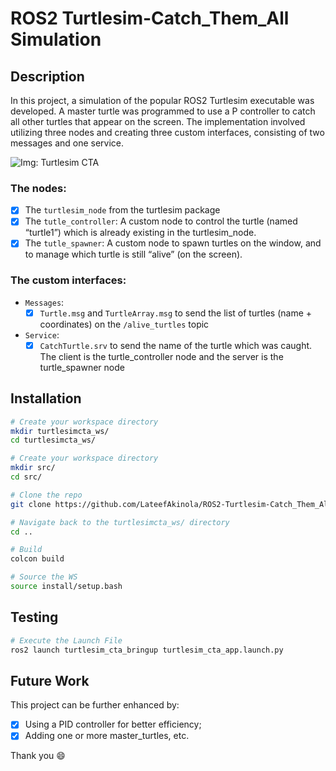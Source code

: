 # ROS2 Turtlesim-Catch_Them_All Simulation
## Description
In this project, a simulation of the popular ROS2 Turtlesim executable was developed. A master turtle was programmed to use a P controller to catch all other turtles that appear on the screen. The implementation involved utilizing three nodes and creating three custom interfaces, consisting of two messages and one service.

![Img: Turtlesim CTA](https://github.com/LateefAkinola/ROS2-Turtlesim-Catch_Them_All-Project/assets/105966848/2e9768d5-569b-489e-84d3-d3ed4aa8f32a)

### The nodes:
- [x] The `turtlesim_node` from the turtlesim package
- [x] The `tutle_controller`: A custom node to control the turtle (named “turtle1”) which is already existing in the turtlesim_node.
- [x] The `tutle_spawner`: A custom node to spawn turtles on the window, and to manage which turtle is still “alive” (on the screen).

### The custom interfaces:
- `Messages`:
  - [x] `Turtle.msg` and `TurtleArray.msg` to send the list of turtles (name + coordinates) on the `/alive_turtles` topic
- `Service`:
  - [x] `CatchTurtle.srv` to send the name of the turtle which was caught. The client is the turtle_controller node and the server is the turtle_spawner node

## Installation
```bash
# Create your workspace directory
mkdir turtlesimcta_ws/
cd turtlesimcta_ws/

# Create your workspace directory
mkdir src/
cd src/
```
```bash
# Clone the repo
git clone https://github.com/LateefAkinola/ROS2-Turtlesim-Catch_Them_All-Project.git
```
```bash
# Navigate back to the turtlesimcta_ws/ directory
cd ..
```
```bash
# Build
colcon build

# Source the WS
source install/setup.bash
```

## Testing
```bash
# Execute the Launch File
ros2 launch turtlesim_cta_bringup turtlesim_cta_app.launch.py 
```

## Future Work
This project can be further enhanced by:
- [x] Using a PID controller for better efficiency;
- [x] Adding one or more master_turtles, etc.

Thank you :smile:
